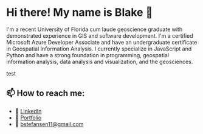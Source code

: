 # Hi there! My name is Blake 👋

I'm a recent University of Florida cum laude geoscience graduate with demonstrated experience in GIS and software development. I'm a certified Microsoft Azure Developer Associate and have an undergraduate certificate in Geospatial Information Analysis. I currently specialize in JavaScript and Python and have a strong foundation in programming, geospatial information analysis, data analysis and visualization, and the geosciences.

test

## 📫 How to reach me:
- 💼 <a href="https://www.linkedin.com/in/blake-stefansen/" target="_blank">LinkedIn</a>
- 📖 <a href="https://blakesportfolio.netlify.app/" target="_blank">Portfolio</a>
- 📧 bstefansen11@gmail.com

<!--
**bstefansen/bstefansen** is a ✨ _special_ ✨ repository because its `README.md` (this file) appears on your GitHub profile.

Here are some ideas to get you started:

- 🔭 I’m currently working on ...
- 🌱 I’m currently learning ...
- 👯 I’m looking to collaborate on ...
- 🤔 I’m looking for help with ...
- 💬 Ask me about ...
- 📫 How to reach me: ...
- 😄 Pronouns: ...
- ⚡ Fun fact: ...
-->
